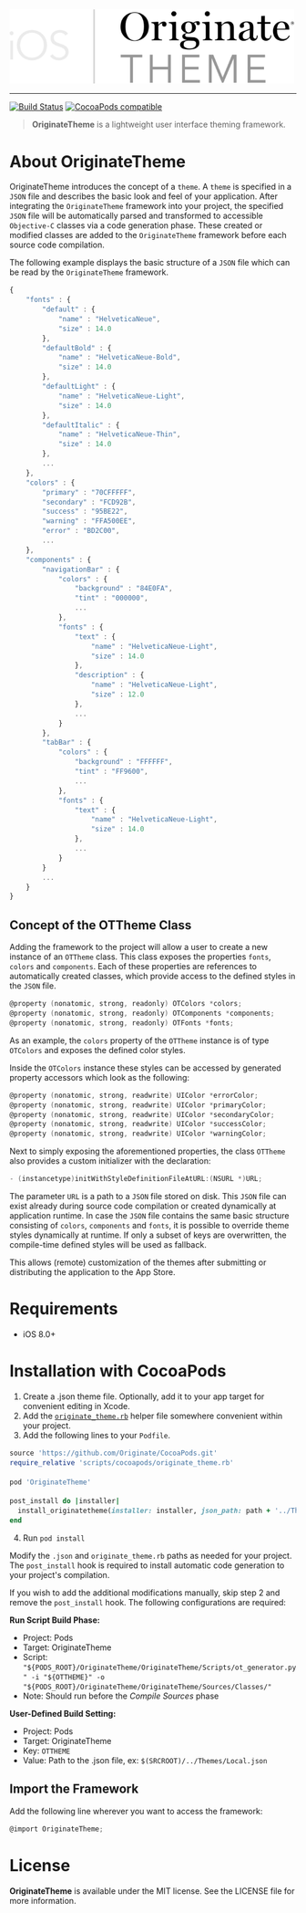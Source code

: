 <img src="OriginateThemeLogo.png" alt="OriginateTheme Logo" width="500"/>
<hr />

[![Build Status](https://travis-ci.org/Originate/OriginateTheme.svg?branch=master)](https://travis-ci.org/Originate/OriginateTheme) [![CocoaPods compatible](https://img.shields.io/badge/CocoaPods-compatible-4BC51D.svg?style=flat)](https://cocoapods.org)
<br />

> **OriginateTheme** is a lightweight user interface theming framework.

# About OriginateTheme

OriginateTheme introduces the concept of a `theme`. A `theme` is specified in a `JSON` file and describes the basic look and feel of your application. After integrating the `OriginateTheme` framework into your project, the specified `JSON` file will be automatically parsed and transformed to accessible `Objective-C` classes via a code generation phase. These created or modified classes are added to the `OriginateTheme` framework before each source code compilation.

The following example displays the basic structure of a `JSON` file which can be read by the `OriginateTheme` framework.
```javascript
{
    "fonts" : {
        "default" : {
            "name" : "HelveticaNeue",
            "size" : 14.0
        },
        "defaultBold" : {
            "name" : "HelveticaNeue-Bold",
            "size" : 14.0
        },
        "defaultLight" : {
            "name" : "HelveticaNeue-Light",
            "size" : 14.0
        },
        "defaultItalic" : {
            "name" : "HelveticaNeue-Thin",
            "size" : 14.0
        },
        ...
    },
    "colors" : {
        "primary" : "70CFFFFF",
        "secondary" : "FCD92B",
        "success" : "95BE22",
        "warning" : "FFA500EE",
        "error" : "BD2C00",
        ...
    },
    "components" : {
        "navigationBar" : {
            "colors" : {
                "background" : "84E0FA",
                "tint" : "000000",
                ...
            },
            "fonts" : {
                "text" : {
                    "name" : "HelveticaNeue-Light",
                    "size" : 14.0
                },
                "description" : {
                    "name" : "HelveticaNeue-Light",
                    "size" : 12.0
                },
                ...
            }
        },
        "tabBar" : {
            "colors" : {
                "background" : "FFFFFF",
                "tint" : "FF9600",
                ...
            },
            "fonts" : {
                "text" : {
                    "name" : "HelveticaNeue-Light",
                    "size" : 14.0
                },
                ...
            }
        }
        ...
    }
}
```

## Concept of the OTTheme Class
Adding the framework to the project will allow a user to create a new instance of an `OTTheme` class. This class exposes the properties `fonts`, `colors` and `components`. Each of these properties are references to automatically created classes, which provide access to the defined styles in the `JSON` file.

```objective-c
@property (nonatomic, strong, readonly) OTColors *colors;
@property (nonatomic, strong, readonly) OTComponents *components;
@property (nonatomic, strong, readonly) OTFonts *fonts;
```

As an example, the `colors` property of the `OTTheme` instance is of type `OTColors` and exposes the defined color styles.

Inside the `OTColors` instance these styles can be accessed by generated property accessors which look as the following:

```objective-c
@property (nonatomic, strong, readwrite) UIColor *errorColor;
@property (nonatomic, strong, readwrite) UIColor *primaryColor;
@property (nonatomic, strong, readwrite) UIColor *secondaryColor;
@property (nonatomic, strong, readwrite) UIColor *successColor;
@property (nonatomic, strong, readwrite) UIColor *warningColor;
```

Next to simply exposing the aforementioned properties, the class `OTTheme` also provides a custom initializer with the declaration:
```objective-c
- (instancetype)initWithStyleDefinitionFileAtURL:(NSURL *)URL;
```

The parameter `URL` is a path to a `JSON` file stored on disk. This `JSON` file can exist already during source code compilation or created dynamically at application runtime. In case the `JSON` file contains the same basic structure consisting of `colors`, `components` and `fonts`, it is possible to override theme styles dynamically at runtime. If only a subset of keys are overwritten, the compile-time defined styles will be used as fallback.

This allows (remote) customization of the themes after submitting or distributing the application to the App Store.


# Requirements
- iOS 8.0+

# Installation with CocoaPods

1. Create a .json theme file. Optionally, add it to your app target for convenient editing in Xcode.
2. Add the [`originate_theme.rb`](OriginateTheme/Scripts/originate_theme.rb) helper file somewhere convenient within your project.
3. Add the following lines to your `Podfile`.

  ```ruby
  source 'https://github.com/Originate/CocoaPods.git'
  require_relative 'scripts/cocoapods/originate_theme.rb'
  
  pod 'OriginateTheme'

  post_install do |installer|
    install_originatetheme(installer: installer, json_path: path + '../Themes/Local.json')
  end
  ```
  
4. Run `pod install`

Modify the `.json` and `originate_theme.rb` paths as needed for your project. The `post_install` hook is required to install automatic code generation to your project's compilation.

If you wish to add the additional modifications manually, skip step 2 and remove the `post_install` hook. The following configurations are required:

**Run Script Build Phase:**

* Project: Pods
* Target: OriginateTheme
* Script: `
  "${PODS_ROOT}/OriginateTheme/OriginateTheme/Scripts/ot_generator.py" -i "${OTTHEME}" -o "${PODS_ROOT}/OriginateTheme/OriginateTheme/Sources/Classes/"`
* Note: Should run before the *Compile Sources* phase

**User-Defined Build Setting:**

* Project: Pods
* Target: OriginateTheme
* Key: `OTTHEME`
* Value: Path to the .json file, ex: `$(SRCROOT)/../Themes/Local.json`

## Import the Framework

Add the following line wherever you want to access the framework:
```objective-c
@import OriginateTheme;
```

# License
**OriginateTheme** is available under the MIT license. See the LICENSE file for more information.
